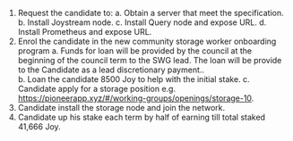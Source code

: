 1.	Request the candidate to:
     a.	Obtain a server that meet the specification. 
     b.	Install Joystream node.
     c.	Install Query node and expose URL.
     d.	Install Prometheus and expose URL. 
 2.	Enrol the candidate in the new community storage worker onboarding program
     a.	Funds for loan will be provided by the council at the beginning of the council term to the SWG lead. The loan will be provide to the Candidate as a lead discretionary payment..  
     b.	Loan the candidate 8500 Joy to help with the initial stake. 
     c.	Candidate apply for a storage position e.g. https://pioneerapp.xyz/#/working-groups/openings/storage-10.
3.	Candidate install the storage node and join the network.
4.	Candidate up his stake each term by half of earning till total staked 41,666 Joy.

